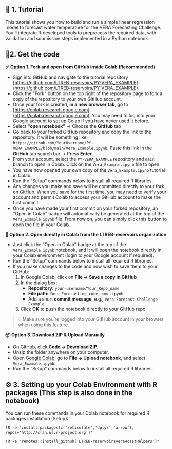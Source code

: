 
## 📘 1. Tutorial

This tutorial shows you how to build and run a simple linear regression model to forecast water temperature for the VERA Forecasting Challenge. You’ll integrate R‑developed tools to preprocess the required data, with validation and submission steps implemented in a Python notebook.

## 🚀2. Get the code

**✅ Option 1. Fork and open from GitHub inside Colab (Recommended)** 
- Sign into GitHub and navigate to the tutorial repository [https://github.com/LTREB-reservoirs/PY-VERA_EXAMPLE](https://github.com/LTREB-reservoirs/PY-VERA_EXAMPLE).
- Click the "Fork" button on the top right of the repository page to fork a copy of the repository to your own GitHub account.
- Once your fork is created, **in a new browser tab**, go to [https://colab.research.google.com](https://colab.research.google.com). You may need to log into your Google account to set up Colab if you have never used it before.
-  Select **"open notebook"** → Choose the **GitHub** tab
- Go back to your forked GitHub repository and copy the link to the repository. It will be something like: `https://github.com/YourUsername/PY-VERA_EXAMPLE/blob/main/Vera_Example.ipynb`. Paste this link in the **GitHub** tab search bar → Press **Enter**. 
- From your account, select the `PY-VERA_EXAMPLE` repository and `main` branch to open in Colab. Click on the `Vera_Example.ipynb` file to open.
- You have now opened your own copy of the `Vera_Example.ipynb` tutorial in Colab.
- Run the “Setup” commands below to install all required R libraries.
- Any changes you make and save will be committed directly to your fork on GitHub. When you save for the first time, you may need to verify your account and permit Colab to access your GitHub account to make the first commit.
- Once you have made your first commit on your forked repository, an "Open in Colab" badge will automatically be generated at the top of the `Vera_Example.ipynb` file. From now on, you can simply click this button to open the file in your Colab.

**🔗 Option 2. Open directly in Colab from the LTREB-reservoirs organization**  
- Just click the “Open in Colab” badge at the top of the `Vera_Example.ipynb` notebook, and it will open the notebook directly in your Colab environment (login to your Google account if required).  
- Run the “Setup” commands below to install all required R libraries.
- If you make changes to the code and now wish to save them to your GitHub:
  1. In Google Colab, click on **File → Save a copy in GitHub**  
  2. In the dialog box:  
     - **Repository:** `your-username/Your_Repo_name`  
     - **File path:** `Your_Forecasting_code_name.ipynb`  
     - Add a short **commit message**, e.g., `Vera Forecast Challenge Example`  
  3. Click **OK** to push the notebook directly to your GitHub repo.

> 💡 Make sure you’re logged into your GitHub account in your browser when using this feature.

**📦 Option 3. Download ZIP & Upload Manually**  
- On GitHub, click **Code → Download ZIP**.  
- Unzip the folder anywhere on your computer.  
- Open [Google Colab](https://colab.research.google.com), go to **File → Upload notebook**, and select `Vera_Example.ipynb`.  
- Run the “Setup” commands below to install all required R libraries.

## ⚙️ 3. Setting up your Colab Environment with R packages (This step is also done in the notebook)

You can run these commands in your Colab notebook for required R packages installation (Setup):

```!R -e "install.packages(c('reticulate','dplyr','arrow'), repos='http://cran.us.r-project.org')" ``` 

```!R -e "remotes::install_github('LTREB-reservoirsvera4castHelpers')" ``` 




